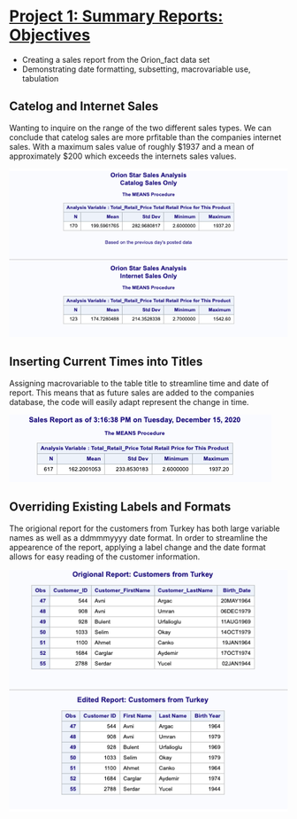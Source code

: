 # [Project 1: Summary Reports: Objectives](https://github.com/ReyGovea/SAS-Projects)
* Creating a sales report from the Orion_fact data set 
* Demonstrating date formatting, subsetting, macrovariable use, tabulation 

## Catelog and Internet Sales 

Wanting to inquire on the range of the two different sales types. We can conclude that catelog sales are more prfitable than the companies internet sales. With a maximum sales value of roughly $1937 and a mean of approximately $200 which exceeds the internets sales values. 

![](https://github.com/ReyGovea/SAS-Projects/blob/main/Portfolio%20Images/Screen%20Shot%202020-12-15%20at%203.53.04%20PM.png)

## Inserting Current Times into Titles 

Assigning macrovariable to the table title to streamline time and date of report. This means that as future sales are added to the companies database, the code will easily adapt represent the change in time. 

![](https://github.com/ReyGovea/SAS-Projects/blob/main/Portfolio%20Images/Screen%20Shot%202020-12-15%20at%204.04.15%20PM.png)

## Overriding Existing Labels and Formats 

The origional report for the customers from Turkey has both large variable names as well as a ddmmmyyyy date format. In order to streamline the appearence of the report, applying a label change and the date format allows for easy reading of the customer information. 

![](https://github.com/ReyGovea/SAS-Projects/blob/main/Portfolio%20Images/Screen%20Shot%202020-12-15%20at%204.24.13%20PM.png)

